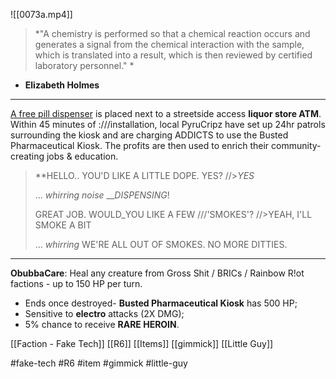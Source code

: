 ![[0073a.mp4]]

> *"A chemistry is performed so that a chemical reaction occurs and generates a signal from the chemical interaction with the sample, which is translated into a result, which is then reviewed by certified laboratory personnel." *
- **Elizabeth Holmes**
***
<u>A free pill dispenser</u> is placed next to a streetside access **liquor store ATM**. Within 45 minutes of :///installation, local PyruCripz have set up 24hr patrols surrounding the kiosk and are charging ADDICTS to use the Busted Pharmaceutical Kiosk. The profits are then used to enrich their community- creating jobs & education.

> **HELLO.. YOU'D LIKE A LITTLE DOPE. YES? 
> //>*YES*
> 
> ... _whirring noise_ ___DISPENSING_!
> 
> GREAT JOB. WOULD_YOU LIKE A FEW ///'SMOKES'? 
> //>YEAH, I'LL SMOKE A BIT
> 
> ... _whirring_ WE'RE ALL OUT OF SMOKES. NO MORE DITTIES.

***
**ObubbaCare**: Heal any creature from Gross Shit / BRICs / Rainbow R!ot factions - up to 150 HP per turn. 
* Ends once destroyed- **Busted Pharmaceutical Kiosk** has 500 HP;
* Sensitive to **electro** attacks (2X DMG); 
* 5% chance to receive **RARE HEROIN**.

[[Faction - Fake Tech]]
[[R6]]
[[Items]]
[[gimmick]]
[[Little Guy]]

#fake-tech #R6 #item #gimmick #little-guy